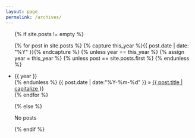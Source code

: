 ```yaml
---
layout: page
permalink: /archives/
---
```


<ul class="tags-box">

{% if site.posts != empty %}

{% for post in site.posts %}
{% capture this_year %}{{ post.date | date: "%Y" }}{% endcapture %}
{% unless year == this_year %}
{% assign year = this_year %}
{% unless post == site.posts.first %}
{% endunless %}
<li id="{{ year }}">{{ year }}</li>
{% endunless %}
<time datetime="{{ post.date | date:"%Y-%m-%d" }}">
{{ post.date | date:"%Y-%m-%d" }}
</time>
&raquo; <a href="{{ site.baseurl }}{{ post.url }}">{{ post.title | capitalize }}</a><br />
{% endfor %}

{% else %}

<span>No posts</span>

{% endif %}

</ul>
